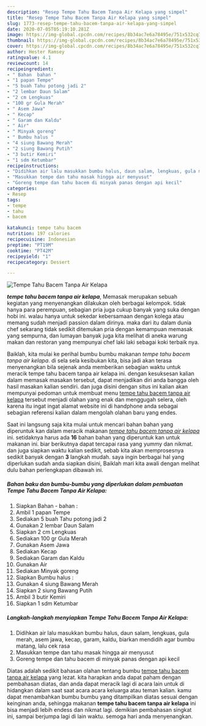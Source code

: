 ```yaml
---
description: "Resep Tempe Tahu Bacem Tanpa Air Kelapa yang simpel"
title: "Resep Tempe Tahu Bacem Tanpa Air Kelapa yang simpel"
slug: 1773-resep-tempe-tahu-bacem-tanpa-air-kelapa-yang-simpel
date: 2020-07-05T05:19:10.281Z
image: https://img-global.cpcdn.com/recipes/8b34ac7e6a78495e/751x532cq70/tempe-tahu-bacem-tanpa-air-kelapa-foto-resep-utama.jpg
thumbnail: https://img-global.cpcdn.com/recipes/8b34ac7e6a78495e/751x532cq70/tempe-tahu-bacem-tanpa-air-kelapa-foto-resep-utama.jpg
cover: https://img-global.cpcdn.com/recipes/8b34ac7e6a78495e/751x532cq70/tempe-tahu-bacem-tanpa-air-kelapa-foto-resep-utama.jpg
author: Hester Ramsey
ratingvalue: 4.1
reviewcount: 14
recipeingredient:
- " Bahan  bahan "
- "1 papan Tempe"
- "5 buah Tahu potong jadi 2"
- "2 lembar Daun Salam"
- "2 cm Lengkuas"
- "100 gr Gula Merah"
- " Asem Jawa"
- " Kecap"
- " Garam dan Kaldu"
- " Air"
- " Minyak goreng"
- " Bumbu halus "
- "4 siung Bawang Merah"
- "2 siung Bawang Putih"
- "3 butir Kemiri"
- "1 sdm Ketumbar"
recipeinstructions:
- "Didihkan air lalu masukkan bumbu halus, daun salam, lengkuas, gula merah, asem jawa, kecap, garam, kaldu, biarkan mendidih agar bumbu matang, lalu cek rasa"
- "Masukkan tempe dan tahu masak hingga air menyusut"
- "Goreng tempe dan tahu bacem di minyak panas dengan api kecil"
categories:
- Resep
tags:
- tempe
- tahu
- bacem

katakunci: tempe tahu bacem 
nutrition: 197 calories
recipecuisine: Indonesian
preptime: "PT19M"
cooktime: "PT42M"
recipeyield: "1"
recipecategory: Dessert

---
```



![Tempe Tahu Bacem Tanpa Air Kelapa](https://img-global.cpcdn.com/recipes/8b34ac7e6a78495e/751x532cq70/tempe-tahu-bacem-tanpa-air-kelapa-foto-resep-utama.jpg)

<b><i>tempe tahu bacem tanpa air kelapa</i></b>, Memasak merupakan sebuah kegiatan yang menyenangkan dilakukan oleh berbagai kelompok. tidak hanya para perempuan, sebagian pria juga cukup banyak yang suka dengan hobi ini. walau hanya untuk sekedar kebersamaan dengan kolega atau memang sudah menjadi passion dalam dirinya. maka dari itu dalam dunia chef sekarang tidak sedikit ditemukan pria dengan kemampuan memasak yang sempurna, dan lumayan banyak juga kita melihat di aneka warung makan dan restoran yang mempunyai chef laki laki sebagai koki terbaik nya.

Baiklah, kita mulai ke perihal bumbu bumbu makanan <i>tempe tahu bacem tanpa air kelapa</i>. di sela sela kesibukan kita, bisa jadi akan terasa menyenangkan bila sejenak anda memberikan sebagian waktu untuk meracik tempe tahu bacem tanpa air kelapa ini. dengan kesuksesan kalian dalam memasak masakan tersebut, dapat menjadikan diri anda bangga oleh hasil masakan kalian sendiri. dan juga disini dengan situs ini kalian akan mempunyai pedoman untuk membuat menu <u>tempe tahu bacem tanpa air kelapa</u> tersebut menjadi olahan yang enak dan menggugah selera, oleh karena itu ingat ingat alamat website ini di handphone anda sebagai sebagian referensi kalian dalam mengolah olahan baru yang endes.




Saat ini langsung saja kita mulai untuk mencari bahan bahan yang diperuntuk kan dalam meracik makanan <u><i>tempe tahu bacem tanpa air kelapa</i></u> ini. setidaknya harus ada <b>16</b> bahan bahan yang diperuntuk kan untuk makanan ini. biar berikutnya dapat tercapai rasa yang yummy dan nikmat. dan juga siapkan waktu kalian sedikit, sebab kita akan memprosesnya sedikit banyak dengan <b>3</b> langkah mudah. saya ingin berbagai hal yang diperlukan sudah anda siapkan disini, Baiklah mari kita awali dengan melihat dulu bahan perlengkapan dibawah ini.

<!--inarticleads1-->

##### Bahan baku dan bumbu-bumbu yang diperlukan dalam pembuatan Tempe Tahu Bacem Tanpa Air Kelapa:

1. Siapkan  Bahan - bahan :
1. Ambil 1 papan Tempe
1. Sediakan 5 buah Tahu potong jadi 2
1. Gunakan 2 lembar Daun Salam
1. Siapkan 2 cm Lengkuas
1. Sediakan 100 gr Gula Merah
1. Gunakan  Asem Jawa
1. Sediakan  Kecap
1. Sediakan  Garam dan Kaldu
1. Gunakan  Air
1. Sediakan  Minyak goreng
1. Siapkan  Bumbu halus :
1. Gunakan 4 siung Bawang Merah
1. Siapkan 2 siung Bawang Putih
1. Ambil 3 butir Kemiri
1. Siapkan 1 sdm Ketumbar




<!--inarticleads2-->

##### Langkah-langkah menyiapkan Tempe Tahu Bacem Tanpa Air Kelapa:

1. Didihkan air lalu masukkan bumbu halus, daun salam, lengkuas, gula merah, asem jawa, kecap, garam, kaldu, biarkan mendidih agar bumbu matang, lalu cek rasa
1. Masukkan tempe dan tahu masak hingga air menyusut
1. Goreng tempe dan tahu bacem di minyak panas dengan api kecil




Diatas adalah sedikit bahasan olahan tentang bumbu <u>tempe tahu bacem tanpa air kelapa</u> yang lezat. kita harapkan anda dapat paham dengan pembahasan diatas, dan anda dapat meracik lagi di acara lain untuk di hidangkan dalam saat saat acara acara keluarga atau teman kalian. kamu dapat menambahkan bumbu bumbu yang ditampilkan diatas sesuai dengan keinginan anda, sehingga makanan <b>tempe tahu bacem tanpa air kelapa</b> ini bisa menjadi lebih endess dan nikmat lagi. demikian pembahasan singkat ini, sampai berjumpa lagi di lain waktu. semoga hari anda menyenangkan.
